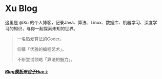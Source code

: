 # Xu Blog



这里是 @Xu 的个人博客，记录Java、算法、Linux、数据库、机器学习、深度学习的知识，与你一起探索未知的世界。



> 一名热爱算法的Coder。
>
> 仰慕「优雅的编程艺术」。
>
> 不断尝试领略「算法的魅力」。



##### [Blog模板来自于Hux&rarr;](<https://github.com/Huxpro/huxblog-boilerplate>)

